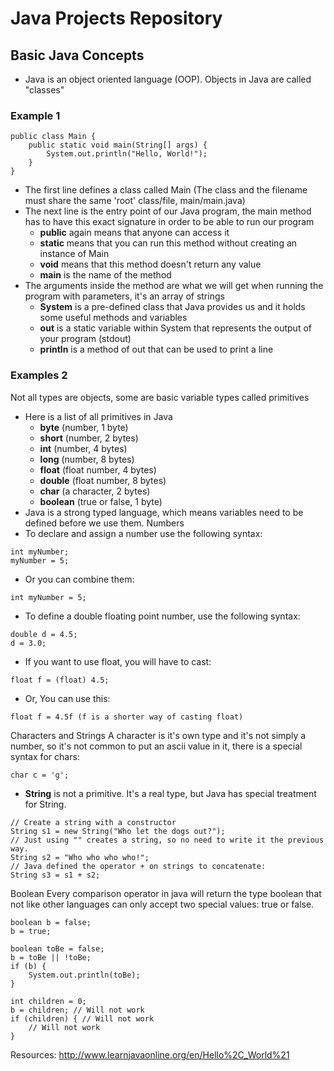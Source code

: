 # Java Projects Repository
## Basic Java Concepts
* Java is an object oriented language (OOP). Objects in Java are called "classes"
### Example 1
```
public class Main {
    public static void main(String[] args) {
        System.out.println("Hello, World!");
    }
}
```

* The first line defines a class called Main (The class and the filename must share the same 'root' class/file, main/main.java)
* The next line is the entry point of our Java program, the main method has to have this exact signature in order to be able to run our program
  * **public** again means that anyone can access it
  * **static** means that you can run this method without creating an instance of Main
  * **void** means that this method doesn't return any value
  * **main** is the name of the method
* The arguments inside the method are what we will get when running the program with parameters, it's an array of strings
  * **System** is a pre-defined class that Java provides us and it holds some useful methods and variables
  * **out** is a static variable within System that represents the output of your program (stdout)
  * **println** is a method of out that can be used to print a line

### Examples 2
Not all types are objects, some are basic variable types called primitives
* Here is a list of all primitives in Java
  * **byte** (number, 1 byte)
  * **short** (number, 2 bytes)
  * **int** (number, 4 bytes)
  * **long** (number, 8 bytes)
  * **float** (float number, 4 bytes)
  * **double** (float number, 8 bytes)
  * **char** (a character, 2 bytes)
  * **boolean** (true or false, 1 byte)
* Java is a strong typed language, which means variables need to be defined before we use them.
Numbers
* To declare and assign a number use the following syntax:
```
int myNumber;
myNumber = 5;
```
* Or you can combine them:
```
int myNumber = 5;
```
* To define a double floating point number, use the following syntax:
```
double d = 4.5;
d = 3.0;
```
* If you want to use float, you will have to cast:
```
float f = (float) 4.5;
```
* Or, You can use this:
```
float f = 4.5f (f is a shorter way of casting float)
```

Characters and Strings
A character is it's own type and it's not simply a number, so it's not common to put an ascii value in it, there is a special syntax for chars:
```
char c = 'g';
```
* **String** is not a primitive. It's a real type, but Java has special treatment for String.
```
// Create a string with a constructor
String s1 = new String("Who let the dogs out?");
// Just using "" creates a string, so no need to write it the previous way.
String s2 = "Who who who who!";
// Java defined the operator + on strings to concatenate:
String s3 = s1 + s2;
```

Boolean
Every comparison operator in java will return the type boolean that not like other languages can only accept two special values: true or false.
```
boolean b = false;
b = true;

boolean toBe = false;
b = toBe || !toBe;
if (b) {
    System.out.println(toBe);
}

int children = 0;
b = children; // Will not work
if (children) { // Will not work
    // Will not work
}
```

Resources:
http://www.learnjavaonline.org/en/Hello%2C_World%21
